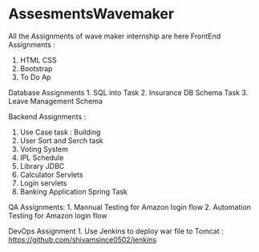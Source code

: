 # AssesmentsWavemaker
All the Assignments of wave maker internship are here 
FrontEnd Assignments : 
  1. HTML CSS 
  2. Bootstrap
  3. To Do Ap
  
  
  Database Assignments
    1. SQL into Task
    2. Insurance DB Schema Task
    3. Leave Management Schema
  
 Backend Assignments : 
  1. Use Case task : Building
  2. User Sort and Serch task
  3. Voting System
  4. IPL Schedule
  5. Library JDBC
  6. Calculator Servlets
  7. Login servlets
  8. Banking Application Spring Task
  
  
  QA Assignments:
    1. Mannual Testing for Amazon login flow
    2. Automation Testing for Amazon login flow
    
  DevOps Assignment 
    1. Use Jenkins to deploy war file to Tomcat : https://github.com/shivamsince0502/jenkins
    
